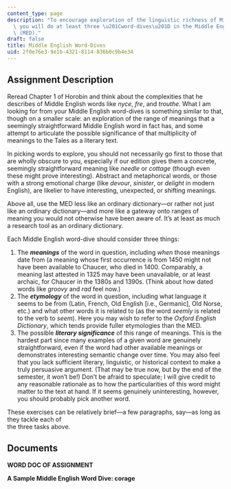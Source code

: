 ```yaml
---
content_type: page
description: "To encourage exploration of the linguistic richness of Middle English,\
  \ you will do at least three \u201Cword-dives\u201D in the Middle English Dictionary\
  \ (MED)."
draft: false
title: Middle English Word-Dives
uid: 2f0e76e3-9e1b-4321-8114-836b0c9b4e34
---
```

## Assignment Description

Reread Chapter 1 of Horobin and think about the complexities that he describes of Middle English words like *nyce*, *fre*, and *trouthe*. What I am looking for from your Middle English word-dives is something similar to that, though on a smaller scale: an exploration of the range of meanings that a seemingly straightforward Middle English word in fact has, and some attempt to articulate the possible significance of that multiplicity of meanings to the Tales as a literary text.

In picking words to explore, you should not necessarily go first to those that are wholly obscure to you, especially if our edition gives them a concrete, seemingly straightforward meaning like *needle* or *cottage* (though even these might prove interesting). Abstract and metaphorical words, or those with a strong emotional charge (like *devour*, *sinister*, or *delight* in modern English), are likelier to have interesting, unexpected, or shifting meanings.

Above all, use the MED less like an ordinary dictionary—or rather not just like an ordinary dictionary—and more like a gateway onto ranges of meaning you would not otherwise have been aware of. It’s at least as much a research tool as an ordinary dictionary.

Each Middle English word-dive should consider three things:

1. The ***meanings*** of the word in question, including *when* those meanings date from (a meaning whose first occurrence is from 1450 might not have been available to Chaucer, who died in 1400. Comparably, a meaning last attested in 1325 may have been unavailable, or at least archaic, for Chaucer in the 1380s and 1390s. (Think about how dated words like *groovy* and *rad* feel now.)
2. The ***etymology*** of the word in question, including what language it seems to be from (Latin, French, Old English \[i.e., Germanic\], Old Norse, etc.) and what other words it is related to (as the word *seemly* is related to the verb to *seem*). Here you may wish to refer to the *Oxford English Dictionary*, which tends provide fuller etymologies than the MED.
3. The possible ***literary significance*** of this range of meanings. This is the hardest part since many examples of a given word are genuinely straightforward, even if the word had other available meanings or demonstrates interesting semantic change over time. You may also feel that you lack sufficient literary, linguistic, or historical context to make a truly persuasive argument. (That may be true now, but by the end of the semester, it won’t be!) Don’t be afraid to speculate; I will give credit to any reasonable rationale as to how the particularities of this word might matter to the text at hand. If it seems genuinely uninteresting, however, you should probably pick another word.

These exercises can be relatively brief—a few paragraphs, say—as long as they tackle each of    
the three tasks above.

## Documents

**WORD DOC OF ASSIGNMENT**

**A Sample Middle English Word Dive: corage**